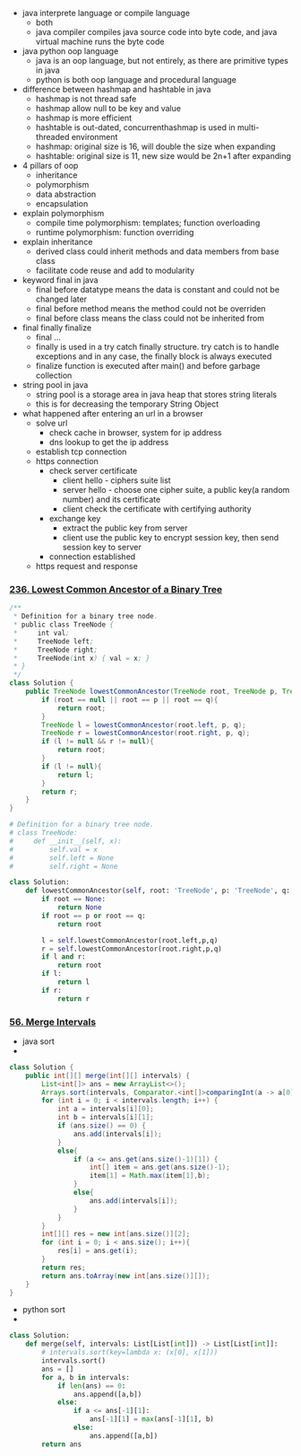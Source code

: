 

- java interprete language or compile language
	- both
	- java compiler compiles java source code into byte code, and java virtual machine runs the byte code
- java python oop language
	- java is an oop language, but not entirely, as there are primitive types in java
	- python is both oop language and procedural language
- difference between hashmap and hashtable in java
	- hashmap is not thread safe
	- hashmap allow null to be key and value
	- hashmap is more efficient
	- hashtable is out-dated,  concurrenthashmap is used in multi-threaded environment
	- hashmap: original size is 16, will double the size when expanding
	- hashtable: original size is 11, new size would be 2n+1 after expanding
- 4 pillars of oop
	- inheritance
	- polymorphism
	- data abstraction
	- encapsulation
- explain polymorphism
	- compile time polymorphism: templates; function overloading
	- runtime polymorphism: function overriding
- explain inheritance
	- derived class could inherit methods and data members from base class
	- facilitate code reuse and add to modularity
- keyword final in java
	- final before datatype means the data is constant and could not be changed later
	- final before method means the method could not be overriden
	- final before class means the class could not be inherited from
- final finally finalize
	- final ...
	- finally is used in a try catch finally structure. try catch is to handle exceptions and in any case, the finally block is always executed
	- finalize function is executed after main() and before garbage collection
- string pool in java
	- string pool is a storage area in java heap that stores string literals
	- this is for decreasing the temporary String Object
- what happened after entering an url in a browser 
	- solve url
		- check cache in browser, system for ip address
		- dns lookup to get the ip address
	- establish tcp connection
	- https connection
		- check server certificate
			- client hello - ciphers suite list
			- server hello - choose one cipher suite, a public key(a random number) and its certificate
			- client check the certificate with certifying authority
		- exchange key
			- extract the public key from server
			- client use the public key to encrypt session key, then send session key to server
		- connection established
	- https  request and response

### [236. Lowest Common Ancestor of a Binary Tree](https://leetcode.com/problems/lowest-common-ancestor-of-a-binary-tree/)


```java
/**
 * Definition for a binary tree node.
 * public class TreeNode {
 *     int val;
 *     TreeNode left;
 *     TreeNode right;
 *     TreeNode(int x) { val = x; }
 * }
 */
class Solution {
    public TreeNode lowestCommonAncestor(TreeNode root, TreeNode p, TreeNode q) {
        if (root == null || root == p || root == q){
            return root;
        }
        TreeNode l = lowestCommonAncestor(root.left, p, q);
        TreeNode r = lowestCommonAncestor(root.right, p, q);
        if (l != null && r != null){
            return root;
        }
        if (l != null){
            return l;
        }
        return r;
    }
}
```


```python
# Definition for a binary tree node.
# class TreeNode:
#     def __init__(self, x):
#         self.val = x
#         self.left = None
#         self.right = None

class Solution:
    def lowestCommonAncestor(self, root: 'TreeNode', p: 'TreeNode', q: 'TreeNode') -> 'TreeNode':
        if root == None:
            return None
        if root == p or root == q:
            return root

        l = self.lowestCommonAncestor(root.left,p,q)
        r = self.lowestCommonAncestor(root.right,p,q)
        if l and r:
            return root
        if l:
            return l
        if r:
            return r
```

### [56. Merge Intervals](https://leetcode.com/problems/merge-intervals/)

- java sort
- 
```java
class Solution {
    public int[][] merge(int[][] intervals) {
        List<int[]> ans = new ArrayList<>();
        Arrays.sort(intervals, Comparator.<int[]>comparingInt(a -> a[0]).thenComparingInt(a -> a[1]));
        for (int i = 0; i < intervals.length; i++) {
            int a = intervals[i][0];
            int b = intervals[i][1];
            if (ans.size() == 0) {
                ans.add(intervals[i]);
            }
            else{
                if (a <= ans.get(ans.size()-1)[1]) {
                    int[] item = ans.get(ans.size()-1);
                    item[1] = Math.max(item[1],b);
                }
                else{
                    ans.add(intervals[i]);
                }
            }
        }
        int[][] res = new int[ans.size()][2];
        for (int i = 0; i < ans.size(); i++){
            res[i] = ans.get(i);
        }
        return res;
        return ans.toArray(new int[ans.size()][]);
    }
}
```

- python sort
- 
```python
class Solution:
    def merge(self, intervals: List[List[int]]) -> List[List[int]]:
        # intervals.sort(key=lambda x: (x[0], x[1]))
        intervals.sort()
        ans = []
        for a, b in intervals:
            if len(ans) == 0:
                ans.append([a,b])
            else:
                if a <= ans[-1][1]:
                    ans[-1][1] = max(ans[-1][1], b)
                else:
                    ans.append([a,b])
        return ans
```
